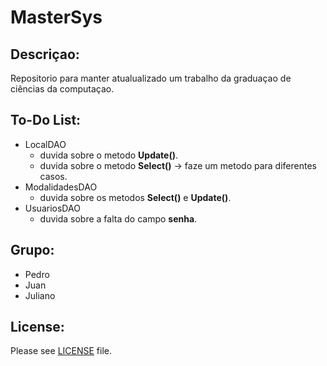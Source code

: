 # MasterSys

## Descriçao:

Repositorio para manter atualualizado um trabalho da graduaçao de ciências da computaçao.

## To-Do List:

+ LocalDAO
    + duvida sobre o metodo **Update()**.
    + duvida sobre o metodo **Select()** -> faze um metodo para diferentes casos.
+ ModalidadesDAO
    + duvida sobre os metodos **Select()** e **Update()**.
+ UsuariosDAO
    + duvida sobre a falta do campo **senha**.

## Grupo:

+ Pedro
+ Juan
+ Juliano

## License:

Please see [LICENSE](https://github.com/PedroZC90/MasterSys/blob/master/LICENSE) file.
